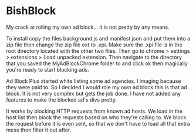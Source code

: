 # BishBlock
My crack at rolling my own ad block... it is not pretty by any means.

To install copy the files background.js and manifest.json and put them into a zip file then change the zip file ext to .xpi. Make sure the .xpi file is in the root directory located with the other two files. Then go to chrome > settings > extensions > Load unpacked extension. Then navigate to the directory that you saved the MyAdBlockChrome folder to and click ok then magically you're ready to start blocking ads.

Ad Block Plus started white listing some ad agencies. I imaging because they were paid to. So I decided I would role my own ad block this is that ad block. It is not very complex but gets the job done. I have not added any features to make the blocked ad's divs pretty.

It works by blocking HTTP requests from known ad hosts. We load in the host list then block the requests based on who they're calling to. We block the request before it is even sent, so that we don't have to load all that extra mess then filter it out after.
